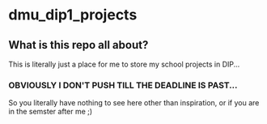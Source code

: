 # dmu_dip1_projects

## What is this repo all about?

This is literally just a place for me to store my school projects in DIP...

### OBVIOUSLY I DON'T PUSH TILL THE DEADLINE IS PAST...

So you literally have nothing to see here other than inspiration, or if you are in the semster after me ;)
